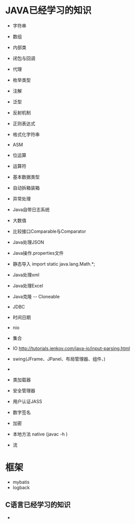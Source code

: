 # JAVA已经学习的知识
+ 字符串
+ 数组
+ 内部类
+ 闭包与回调
+ 代理
+ 枚举类型
+ 注解
+ 泛型
+ 反射机制
+ 正则表达式
+ 格式化字符串
+ ASM
+ 位运算
+ 运算符
+ 基本数据类型
+ 自动拆箱装箱
+ 异常处理
+ Java自带日志系统
+ 大数值
+ 比较接口Comparable与Comparator
+ Java处理JSON
+ Java操作.properties文件
+ 静态导入 import static java.lang.Math.*;
+ Java处理xml
+ Java处理Excel
+ Java克隆 -- Cloneable
+ JDBC
+ 时间日期
+ nio 
+ 集合
+ IO http://tutorials.jenkov.com/java-io/input-parsing.html
+ swing(JFrame、JPanel、布局管理器、组件、)

+
+ 类加载器
+ 安全管理器
+ 用户认证JASS
+ 数字签名
+ 加密
+ 本地方法 native (javac -h )
+ 流


 # 框架
 + mybatis
 + logback
 
 ## C语言已经学习的知识
 + 
 
 
 
 
 
 
 
 
 
 
 
 
 
 
 
 
 
 
 
 
 
 
 
 